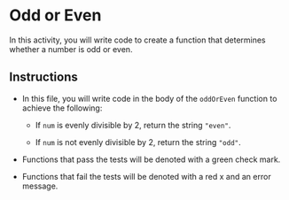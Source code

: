 # Odd or Even

In this activity, you will write code to create a function that determines whether a number is odd or even.

## Instructions

  * In this file, you will write code in the body of the `oddOrEven` function to achieve the following:

    * If `num` is evenly divisible by 2, return the string `"even"`.

    * If `num` is not evenly divisible by 2, return the string `"odd"`.

  * Functions that pass the tests will be denoted with a green check mark.

  * Functions that fail the tests will be denoted with a red x and an error message.